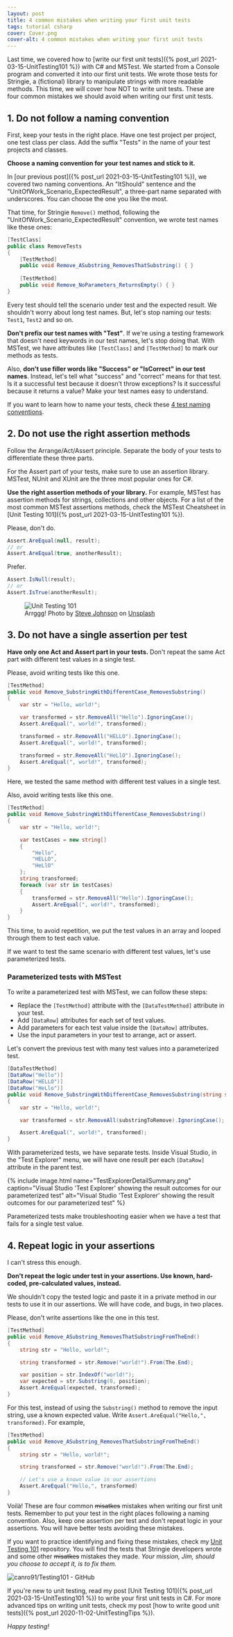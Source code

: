```yaml
---
layout: post
title: 4 common mistakes when writing your first unit tests
tags: tutorial csharp
cover: Cover.png
cover-alt: 4 common mistakes when writing your first unit tests
---
```


Last time, we covered how to [write our first unit tests]({% post_url 2021-03-15-UnitTesting101 %}) with C# and MSTest. We started from a Console program and converted it into our first unit tests. We wrote those tests for Stringie, a (fictional) library to manipulate strings with more readable methods. This time, we will cover how NOT to write unit tests. These are four common mistakes we should avoid when writing our first unit tests.

## 1. Do not follow a naming convention

First, keep your tests in the right place. Have one test project per project, one test class per class. Add the suffix "Tests" in the name of your test projects and classes.

**Choose a naming convention for your test names and stick to it.**

In [our previous post]({% post_url 2021-03-15-UnitTesting101 %}), we covered two naming conventions. An "ItShould" sentence and the "UnitOfWork_Scenario_ExpectedResult", a three-part name separated with underscores. You can choose the one you like the most.

That time, for Stringie `Remove()` method, following the "UnitOfWork_Scenario_ExpectedResult" convention, we wrote test names like these ones:

```csharp
[TestClass]
public class RemoveTests
{
    [TestMethod]
    public void Remove_ASubstring_RemovesThatSubstring() { }
	
    [TestMethod]
    public void Remove_NoParameters_ReturnsEmpty() { }
}
```

Every test should tell the scenario under test and the expected result. We shouldn't worry about long test names. But, let's stop naming our tests: `Test1`, `Test2` and so on.

**Don't prefix our test names with "Test"**. If we're using a testing framework that doesn't need keywords in our test names, let's stop doing that. With MSTest, we have attributes like `[TestClass]` and `[TestMethod]` to mark our methods as tests.

Also, **don't use filler words like "Success" or "IsCorrect" in our test names**. Instead, let's tell what "success" and "correct" means for that test. Is it a successful test because it doesn't throw exceptions? Is it successful because it returns a value? Make your test names easy to understand.

<div class="message">
If you want to learn how to name your tests, check these <a href="/2021/04/12/UnitTestNamingConventions">4 test naming conventions</a>.
</div>

## 2. Do not use the right assertion methods

Follow the Arrange/Act/Assert principle. Separate the body of your tests to differentiate these three parts.

For the Assert part of your tests, make sure to use an assertion library. MSTest, NUnit and XUnit are the three most popular ones for C#.

**Use the right assertion methods of your library.** For example, MSTest has assertion methods for strings, collections and other objects. For a list of the most common MSTest assertions methods, check the MSTest Cheatsheet in [Unit Testing 101]({% post_url 2021-03-15-UnitTesting101 %}).

Please, don't do.

```csharp
Assert.AreEqual(null, result);
// or
Assert.AreEqual(true, anotherResult);
```

Prefer.

```csharp
Assert.IsNull(result);
// or
Assert.IsTrue(anotherResult);
```

<figure>
<img src="https://images.unsplash.com/photo-1521978562062-4a694d7d0e74?crop=entropy&cs=tinysrgb&fit=crop&fm=jpg&h=400&ixid=MnwxfDB8MXxhbGx8fHx8fHx8fHwxNjE1MzI0NDE5&ixlib=rb-1.2.1&q=80&utm_campaign=api-credit&utm_medium=referral&utm_source=unsplash_source&w=600" alt="Unit Testing 101" />

<figcaption>Arrggg! Photo by <a href="https://unsplash.com/@steve_j?utm_source=unsplash&utm_medium=referral&utm_content=creditCopyText">Steve Johnson</a> on <a href="/?utm_source=unsplash&utm_medium=referral&utm_content=creditCopyText">Unsplash</a>
  </figcaption>
</figure>

## 3. Do not have a single assertion per test

**Have only one Act and Assert part in your tests.** Don't repeat the same Act part with different test values in a single test.

Please, avoid writing tests like this one.

```csharp
[TestMethod]
public void Remove_SubstringWithDifferentCase_RemovesSubstring()
{
    var str = "Hello, world!";

    var transformed = str.RemoveAll("Hello").IgnoringCase();
    Assert.AreEqual(", world!", transformed);

    transformed = str.RemoveAll("HELLO").IgnoringCase();
    Assert.AreEqual(", world!", transformed);

    transformed = str.RemoveAll("HeLlO").IgnoringCase();
    Assert.AreEqual(", world!", transformed);
}
```

Here, we tested the same method with different test values in a single test.

Also, avoid writing tests like this one. 

```csharp
[TestMethod]
public void Remove_SubstringWithDifferentCase_RemovesSubstring()
{
    var str = "Hello, world!";

    var testCases = new string[]
    {
        "Hello",
        "HELLO",
        "HeLlO"
    };
    string transformed;
    foreach (var str in testCases)
    {
        transformed = str.RemoveAll("Hello").IgnoringCase();
        Assert.AreEqual(", world!", transformed);
    }
}
```

This time, to avoid repetition, we put the test values in an array and looped through them to test each value.

If we want to test the same scenario with different test values, let's use parameterized tests.

### Parameterized tests with MSTest

To write a parameterized test with MSTest, we can follow these steps:

* Replace the `[TestMethod]` attribute with the `[DataTestMethod]` attribute in your test.
* Add `[DataRow]` attributes for each set of test values.
* Add parameters for each test value inside the `[DataRow]` attributes.
* Use the input parameters in your test to arrange, act or assert.

Let's convert the previous test with many test values into a parameterized test.

```csharp
[DataTestMethod]
[DataRow("Hello")]
[DataRow("HELLO")]
[DataRow("HeLlo")]
public void Remove_SubstringWithDifferentCase_RemovesSubstring(string substringToRemove)
{
    var str = "Hello, world!";

    var transformed = str.RemoveAll(substringToRemove).IgnoringCase();

    Assert.AreEqual(", world!", transformed);
}
```

With parameterized tests, we have separate tests. Inside Visual Studio, in the "Test Explorer" menu, we will have one result per each `[DataRow]` attribute in the parent test.

{% include image.html name="TestExplorerDetailSummary.png" caption="Visual Studio 'Test Explorer' showing the result outcomes for our parameterized test" alt="Visual Studio 'Test Explorer' showing the result outcomes for our parameterized test" %}
	
Parameterized tests make troubleshooting easier when we have a test that fails for a single test value.

## 4. Repeat logic in your assertions

I can't stress this enough.

**Don't repeat the logic under test in your assertions. Use known, hard-coded, pre-calculated values, instead.**

We shouldn't copy the tested logic and paste it in a private method in our tests to use it in our assertions. We will have code, and bugs, in two places.

Please, don't write assertions like the one in this test.

```csharp
[TestMethod]
public void Remove_ASubstring_RemovesThatSubstringFromTheEnd()
{
    string str = "Hello, world!";

    string transformed = str.Remove("world!").From(The.End);

    var position = str.IndexOf("world!");
    var expected = str.Substring(0, position);
    Assert.AreEqual(expected, transformed);
}
```

For this test, instead of using the `Substring()` method to remove the input string, use a known expected value. Write `Assert.AreEqual("Hello,", transformed)`. For example,

```csharp
[TestMethod]
public void Remove_ASubstring_RemovesThatSubstringFromTheEnd()
{
    string str = "Hello, world!";

    string transformed = str.Remove("world!").From(The.End);

    // Let's use a known value in our assertions
    Assert.AreEqual("Hello,", transformed)
}
```

Voilà! These are four common ~~misatkes~~ mistakes when writing our first unit tests. Remember to put your test in the right places following a naming convention. Also, keep one assertion per test and don't repeat logic in your assertions. You will have better tests avoiding these mistakes.

If you want to practice identifying and fixing these mistakes, check my [Unit Testing 101](https://github.com/canro91/Testing101) repository. You will find the tests that Stringie developers wrote and some other ~~misatkes~~ mistakes they made. _Your mission, Jim, should you choose to accept it, is to fix them._

![canro91/Testing101 - GitHub](https://gh-card.dev/repos/canro91/Testing101.svg)

If you're new to unit testing, read my post [Unit Testing 101]({% post_url 2021-03-15-UnitTesting101 %}) to write your first unit tests in C#. For more advanced tips on writing unit tests, check my post [how to write good unit tests]({% post_url 2020-11-02-UnitTestingTips %}).

_Happy testing!_